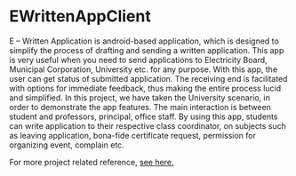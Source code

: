 # EWrittenAppClient

E – Written Application is android-based application, which is designed to simplify the process of drafting and sending a written application. This app is very useful when you need to send applications to Electricity Board, Municipal Corporation, University etc. for any purpose. With this app, the user can get status of submitted application. The receiving end is facilitated with options for immediate feedback, thus making the entire process lucid and simplified. In this project, we have taken the University scenario, in order to demonstrate the app features. The main interaction is between student and professors, principal, office staff. By using this app, students can write application to their respective class coordinator, on subjects such as leaving application, bona-fide certificate request, permission for organizing event, complain etc.

For more project related reference, <a href="https://drive.google.com/drive/folders/0BwG2e4UOOp1oLWQyOVBHQkZEa2M">see here.</a>
